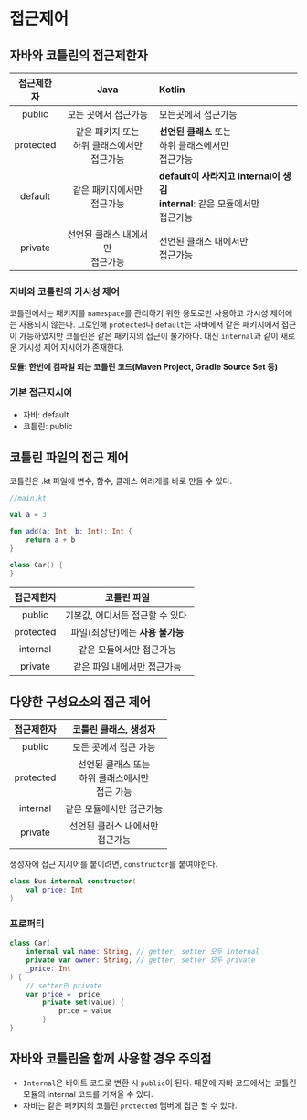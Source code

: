 # 접근제어

## 자바와 코틀린의 접근제한자

|   접근제한자   |              Java               | Kotlin                                                           |
|:---------:|:-------------------------------:|:-----------------------------------------------------------------|
|  public   |           모든 곳에서 접근가능           | 모든곳에서 접근가능                                                       |
| protected | 같은 패키지 또는<br>하위 클래스에서만<br> 접근가능 | **선언된 클래스** 또는<br>하위 클래스에서만<br>접근가능                              |
|  default  |        같은 패키지에서만<br>접근가능        | **default이 사라지고 internal이 생김**<br>**internal**: 같은 모듈에서만<br>접근가능 |
|  private  |      선언된 클래스 내에서만<br>접근가능       | 선언된 클래스 내에서만<br>접근가능                                             |

### 자바와 코틀린의 가시성 제어
코틀린에서는 패키지를 `namespace`를 관리하기 위한 용도로만 사용하고 가시성 제어에는 사용되지 않는다.
그로인해 `protected`나 `default`는 자바에서 같은 패키지에서 접근이 가능하였지만 코틀린은 같은 패키지의 접근이 불가하다.
대신 `internal`과 같이 새로운 가시성 제어 지시어가 존재한다.

**모듈: 한번에 컴파일 되는 코틀린 코드(Maven Project, Gradle Source Set 등)**

### 기본 접근지시어
 - 자바: default
 - 코틀린: public

## 코틀린 파일의 접근 제어
코틀린은 .kt 파일에 변수, 함수, 클래스 여러개를 바로 만들 수 있다.

```kotlin
//main.kt

val a = 3

fun add(a: Int, b: Int): Int {
    return a + b
}

class Car() {
}
```

|  접근제한자 |        코틀린 파일        |
|:---------:|:--------------------:|
|  public   | 기본값, 어디서든 접근할 수 있다.  |
| protected | 파일(최상단)에는 **사용 불가능** |
| internal  |    같은 모듈에서만 접근가능     |
|  private  |   같은 파일 내에서만 접근가능    |

## 다양한 구성요소의 접근 제어

|  접근제한자 |           코틀린 클래스, 생성자           |
|:---------:|:--------------------------------:|
|  public   |           모든 곳에서 접근 가능           |
| protected | 선언된 클래스 또는<br>하위 클래스에서만<br>접근 가능 |
| internal  |          같은 모듈에서만 접근가능           |
|  private  |       선언된 클래스 내에서만<br>접근가능       |

생성자에 접근 지시어를 붙이려면, `constructor`를 붙여야한다.

```kotlin
class Bus internal constructor(
    val price: Int
)
```

### 프로퍼티
```kotlin
class Car(
    internal val name: String, // getter, setter 모두 internal
    private var owner: String, // getter, setter 모두 private
    _price: Int
) {
    // setter만 private
    var price = _price
        private set(value) {
            price = value
        }
}

```

## 자바와 코틀린을 함께 사용할 경우 주의점

- `Internal`은 바이트 코드로 변환 시 `public`이 된다. 때문에 자바 코드에서는 코틀린 모듈의 internal 코드를 가져올 수 있다.
- 자바는 같은 패키지의 코틀린 `protected` 맴버에 접근 할 수 있다.

